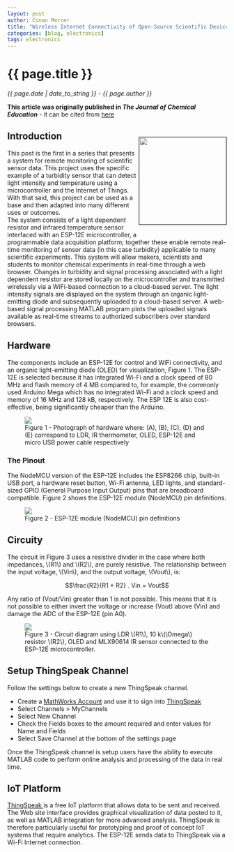 ```yaml
---
layout: post
author: Conan Mercer
title: "Wireless Internet Connectivity of Open-Source Scientific Devices - Part 1"
categories: [blog, electronics]
tags: electronics
---
```


<script src="https://polyfill.io/v3/polyfill.min.js?features=es6"></script>
<script id="MathJax-script" async
          src="https://cdn.jsdelivr.net/npm/mathjax@3/es5/tex-mml-chtml.js">
</script>

<div class="post-paragraph">
  <h1>{{ page.title }}</h1>
  <p><i>{{ page.date | date_to_string }} - {{ page.author }}</i></p>
  <b>This article was originally published in <i>The Journal of Chemical Education</i></b> - it can be cited from <a href="https://doi.org/10.1021/acs.jchemed.8b00200" target="_blank">here</a>

<div>
    <p style="float: right;"><img src="{{site.baseurl}}/assets/minified/images/wireless/Abstract.png" height="200px" width="200px" border="1px"></p>
  <h2>Introduction</h2>
    <p>This post is the first in a series that presents a system for remote monitoring of scientific sensor data. This project uses the specific example of a turbidity sensor that can detect light intensity and temperature using a microcontroller and the Internet of Things. With that said, this project can be used as a base and then adapted into many different uses or outcomes. 
    <br>
    The system consists of a light dependent resistor and infrared temperature sensor interfaced with an ESP-12E microcontroller, a programmable data acquisition platform; together these enable remote real-time monitoring of sensor data (in this case turbidity) applicable to many scientific experiments. This system will allow makers, scientists and students to monitor chemical experiments in real-time through a web browser. Changes in turbidity and signal processing associated with a light dependent resistor are stored locally on the microcontroller and transmitted wirelessly via a WiFi-based connection to a cloud-based server. The light intensity signals are displayed on the system through an organic light-emitting diode and subsequently uploaded to a cloud-based server. A web-based signal processing MATLAB program plots the uploaded signals available as real-time streams to authorized subscribers over standard browsers.</p>
</div>

  <h2>Hardware</h2>
    <p>
    The components include an ESP-12E for control and WiFi connectivity, and an organic light-emitting diode (OLED) for visualization, Figure 1. The ESP-12E is selected because it has integrated Wi-Fi and a clock speed of 80 MHz and flash memory of 4 MB compared to, for example, the commonly used Arduino Mega which has no integrated Wi-Fi and a clock speed and memory of 16 MHz and 128 kB, respectively. The ESP 12E is also cost-effective, being significantly cheaper than the Arduino.
    </p>

  <figure>
  <img src="{{site.baseurl}}/assets/minified/images/wireless/Hardware.jpg">
  <figcaption>Figure 1 - Photograph of hardware where: (A), (B), (C), (D) and (E) correspond to LDR, IR thermometer, OLED, ESP-12E and micro USB power cable respectively </figcaption>
  </figure>

  <h3>The Pinout</h3>
  <p>
  The NodeMCU version of the ESP-12E includes the ESP8266 chip, built-in USB port, a hardware reset button, Wi-Fi antenna, LED lights, and standard-sized GPIO (General Purpose Input Output) pins that are breadboard compatible. Figure 2 shows the ESP-12E module (NodeMCU) pin definitions.
   </p>

  <figure>
  <img src="{{site.baseurl}}/assets/minified/images/wireless/ESP-12E.png">
  <figcaption>Figure 2 - ESP-12E module (NodeMCU) pin definitions </figcaption>
  </figure>

  <h2>Circuity</h2>
  <p>
  The circuit in Figure 3 uses a resistive divider in the case where both impedances, \(R1\) and \(R2\), are purely resistive.
  The relationship between the input voltage, \(Vin\), and the output voltage, \(Vout\), is:

$$\frac{R2}{R1 + R2} . Vin = Vout$$

Any ratio of \(Vout/Vin\) greater than 1 is not possible. This means that it is not possible to either invert the voltage or increase \(Vout\) above \(Vin\) and damage the ADC of the ESP-12E (pin A0).

  <figure>
  <img src="{{site.baseurl}}/assets/minified/images/wireless/Circuit.png">
  <figcaption>Figure 3 - Circuit diagram using LDR \(R1\), 10 k\(\Omega\) resistor \(R2\), OLED and MLX90614 IR sensor connected to the ESP-12E microcontroller.</figcaption>
  </figure>

  </p>
  
  <h2>Setup ThingSpeak Channel</h2>
  <p>
  Follow the settings below to create a new ThingSpeak channel.

  <ul>
  <li>Create a <a href="https://uk.mathworks.com/mwaccount/register" target="_blank">MathWorks Account</a> and use it to sign into <a href="https://thingspeak.com/" target="_blank">ThingSpeak</a></li>
  <li>Select Channels > MyChannels</li>
  <li>Select New Channel</li>
  <li>Check the Fields boxes to the amount required and enter values for Name and Fields</li>
  <li>Select Save Channel at the bottom of the settings page</li>
  </ul>

Once the ThingSpeak channel is setup users have the ability to execute MATLAB code to perform online analysis and processing of the data in real time.

  </p>

<h2>IoT Platform</h2>
  <p><a href="https://thingspeak.com/" target="_blank">ThingSpeak </a> is a free IoT platform that allows data to be sent and received. The Web site interface provides graphical visualization of data posted to it, as well as MATLAB integration for more advanced analysis. ThingSpeak is therefore particularly useful for prototyping and proof of concept IoT systems that require analytics. The ESP-12E sends data to ThingSpeak via a Wi-Fi Internet connection.
  <p>

